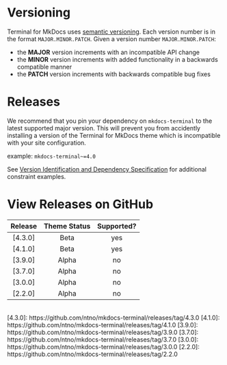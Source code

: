 # Versioning

Terminal for MkDocs uses [semantic versioning].  Each version number is in the format `MAJOR.MINOR.PATCH`.  Given a version number `MAJOR.MINOR.PATCH`:

- the **MAJOR** version increments with an incompatible API change
- the **MINOR** version increments with added functionality in a backwards compatible manner
- the **PATCH** version increments with backwards compatible bug fixes

[semantic versioning]: https://semver.org/#semantic-versioning-200


# Releases

We recommend that you pin your dependency on `mkdocs-terminal` to the latest supported major version.  This will prevent you from accidently installing a version of the Terminal for MkDocs theme which is incompatible with your site configuration.

example: `mkdocs-terminal~=4.0`

See [Version Identification and Dependency Specification] for additional constraint examples.

[Version Identification and Dependency Specification]: https://peps.python.org/pep-0440/#examples


# View Releases on GitHub

| Release | Theme Status | Supported? |
| :-----: | :----------: | :--------: |
| [4.3.0] |     Beta     |    yes     |
| [4.1.0] |     Beta     |    yes     |
| [3.9.0] |    Alpha     |     no     |
| [3.7.0] |    Alpha     |     no     |
| [3.0.0] |    Alpha     |     no     |
| [2.2.0] |    Alpha     |     no     |


<br>
[4.3.0]: https://github.com/ntno/mkdocs-terminal/releases/tag/4.3.0
[4.1.0]: https://github.com/ntno/mkdocs-terminal/releases/tag/4.1.0
[3.9.0]: https://github.com/ntno/mkdocs-terminal/releases/tag/3.9.0
[3.7.0]: https://github.com/ntno/mkdocs-terminal/releases/tag/3.7.0
[3.0.0]: https://github.com/ntno/mkdocs-terminal/releases/tag/3.0.0
[2.2.0]: https://github.com/ntno/mkdocs-terminal/releases/tag/2.2.0